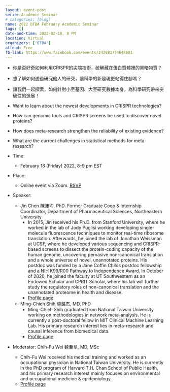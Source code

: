 ```yaml
---
layout: event-post
serie: Academic Seminar
# categories: [blog]
name: 2022 BTBA February Academic Seminar
tags: []
date-and-time: 2022-02-18, 8 PM 
location: Virtual
organizers: ['BTBA']
attend: Free
fb-link: https://www.facebook.com/events/243083774648601
---
```


- 你是否好奇如何利用CRISPR的尖端技術，破解藏在蛋白質體裡的黑暗物質？
- 想了解如何透過研究他人的研究，讓科學的新發現更站得住腳嗎？
- 讓我們一起探索，如何針對小至基因、大至研究數據本身，為科學研究帶來突破性的進展！
- Want to learn about the newest developments in CRISPR technologies?
- How can genomic tools and CRISPR screens be used to discover novel proteins?
- How does meta-research strengthen the reliability of existing evidence?
- What are the current challenges in statistical methods for meta-research?


- Time:
    - February 18 (Friday) 2022, 8-9 pm EST
- Place:
    - Online event via Zoom. [RSVP](https://l.facebook.com/l.php?u=https%3A%2F%2Fharvard.zoom.us%2Fmeeting%2Fregister%2FtJAtcO6urTMuE9129eNbU0-OKmY-njqMOgTf%3Ffbclid%3DIwAR05szjVDsOugrvFpLL-ZDBzkBmdI4TO5jNNDHNnpR9WA4p0VvYDuaBzWVw&h=AT1ysrBlkO3yedA3ewNROL1BMFISehTMgLIvDWGjsDrJaDE_pB7cuHkHDnyQQhVinvTxdvkY_P8GsuFaBIR4XGaNvhY9kZ4xLqkUXgTnFTsJAh1qpYbqFGjXRFB4Dg-_94wroaQz8A&__tn__=q&c[0]=AT1kSN6YU9F5O2D-ZRzHMSa0kofgiaQT8Jyj3aAlq_nr2UszjwDpOyAkFr5mkTUOkROCLKqKGx9yJ-_tWhbiiWvSxazZIg_n4piBfSPJMjLzYbJkYemyd_GUd7AsDSWtvSrSxFx3ql-y_Zbv3tFkn4aZ)
- Speaker:
    - Jin Chen 陳沛均, PhD. Former Graduate Coop & Internship Coordinator, Department of Pharmaceutical Sciences, Northeastern University
        - In 2015, Jin received his Ph.D. from Stanford University, where he worked in the lab of Jody Puglisi working developing single-molecule fluorescence techniques to monitor real-time ribosome translation. Afterwards, he joined the lab of Jonathan Weissman at UCSF, where he developed various sequencing and CRISPR-based screens to dissect the protein-coding capacity of the human genome, uncovering pervasive non-canonical translation and a whole universe of novel, unannotated proteins. His postdoc was funded by a Jane Coffin Childs postdoc fellowship and a NIH K99/R00 Pathway to Independence Award. In October of 2020, he joined the faculty at UT Southwestern as an Endowed Scholar and CPRIT Scholar, where his lab will further study the regulatory roles of non-canonical translation and the unannotated proteome in health and disease.
        - [Profile page](https://l.facebook.com/l.php?u=https%3A%2F%2Fprofiles.utsouthwestern.edu%2Fprofile%2F195535%2Fjin-chen.html%3Ffbclid%3DIwAR1Pr67wInwePg8REWwicN80CepBMasS2a6jSbrK8wgq7k5qtg1oisfpYBo&h=AT0hIyCE5c2Zvtq3-oFNb4eNpVPr-pECv425HCuVFuk2xNSEE-Gjqy8q-vstZUc6dlUDRek_8V1wSL6R0QeKMswmG9sllM_XDRli3_OHTEFtW6npWhjjl9q9-GDtfDr_AD_WiSz_pg&__tn__=q&c[0]=AT1kSN6YU9F5O2D-ZRzHMSa0kofgiaQT8Jyj3aAlq_nr2UszjwDpOyAkFr5mkTUOkROCLKqKGx9yJ-_tWhbiiWvSxazZIg_n4piBfSPJMjLzYbJkYemyd_GUd7AsDSWtvSrSxFx3ql-y_Zbv3tFkn4aZ)
    - Ming-Chieh Shih 施銘杰, MD, PhD
        - Ming-Chieh Shih graduated from National Taiwan University working on methodologies in network meta-analysis. He is currently a post-doctoral fellow in MIT Clinical Machine Learning Lab. His primary research interest lies in meta-research and causal inference from biomedical data.
        - [Profile page](https://l.facebook.com/l.php?u=https%3A%2F%2Fwww.linkedin.com%2Fin%2Fmcshih%2F%3ForiginalSubdomain%3Dtw%26fbclid%3DIwAR3-h8cSNodtn6fA3QLGf6QIDzCdqATq9cCNgX5rrUbGlvY4rB5Ha2lPrJ8&h=AT1wAY4SGIHsDXPXfte4sAcmn_beNN2yITI9ZKKcytpn1LofzYn50yzCrADgl0AHChv9cymhGaO9Jo1FSTXL9JoSrF6PYvLBolhTVU4okiIvPSQdG8sb8ldAK8EUXNNoVNo11wddJQ&__tn__=q&c[0]=AT1kSN6YU9F5O2D-ZRzHMSa0kofgiaQT8Jyj3aAlq_nr2UszjwDpOyAkFr5mkTUOkROCLKqKGx9yJ-_tWhbiiWvSxazZIg_n4piBfSPJMjLzYbJkYemyd_GUd7AsDSWtvSrSxFx3ql-y_Zbv3tFkn4aZ)

- Moderator: Chih-Fu Wei 魏至阜, MD, MSc
    - Chih-Fu Wei received his medical training and worked as an occupational physician in National Taiwan University. He is currently in the PhD program of Harvard T.H. Chan School of Public Health, and his primary research interest mainly focuses on environmental and occupational medicine & epidemiology.
    - [Profile page](https://l.facebook.com/l.php?u=https%3A%2F%2Fwww.researchgate.net%2Fprofile%2FChihfu-Wei%3Ffbclid%3DIwAR1G9E0wwGG_rh9b0v9rhbhxwsl84_CiBhZOPCWobf3MG2tNIUZal-SB0jU&h=AT0qgsm5GWDo9fidl3C_daoDoAeYIRfoc1QqkQh15sRnGaOq5C5xQm8qRTsX6kKpxFv6Wqs0JixGkBCAHEI8kxjWFzZD6oF0_IGPAN5feRAq_tPPBJuMCgJTgLB-yG18UMvbVGwV6g&__tn__=q&c[0]=AT1kSN6YU9F5O2D-ZRzHMSa0kofgiaQT8Jyj3aAlq_nr2UszjwDpOyAkFr5mkTUOkROCLKqKGx9yJ-_tWhbiiWvSxazZIg_n4piBfSPJMjLzYbJkYemyd_GUd7AsDSWtvSrSxFx3ql-y_Zbv3tFkn4aZ)
